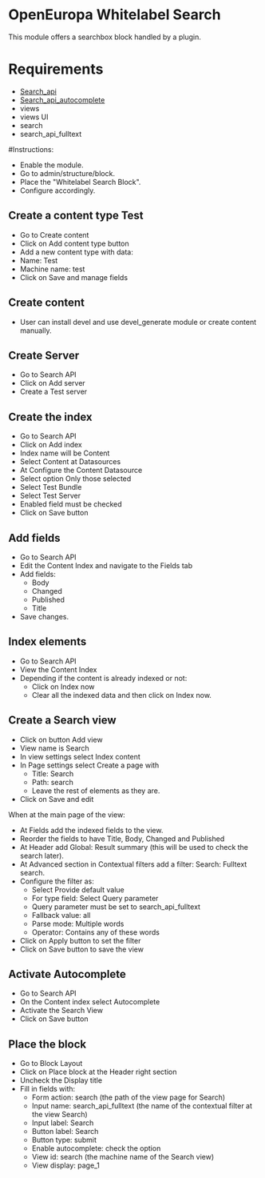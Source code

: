 # OpenEuropa Whitelabel Search

This module offers a searchbox block handled by a plugin.

# Requirements
 - [Search_api](https://www.drupal.org/project/search_api)
 - [Search_api_autocomplete](https://www.drupal.org/project/search_api_autocomplete)
 - views
 - views UI
 - search
 - search_api_fulltext

#Instructions:
 - Enable the module.
 - Go to admin/structure/block.
 - Place the "Whitelabel Search Block".
 - Configure accordingly.

## Create a content type Test

* Go to Create content
* Click on Add content type button
* Add a new content type with data:
* Name: Test
* Machine name: test
* Click on Save and manage fields

## Create content

* User can install devel and use devel_generate module or create content manually.

## Create Server

* Go to Search API
* Click on Add server
* Create a Test server

## Create the index

* Go to Search API
* Click on Add index
* Index name will be Content
* Select Content at Datasources
* At Configure the Content Datasource
* Select option Only those selected
* Select Test Bundle
* Select Test Server
* Enabled field must be checked
* Click on Save button

## Add fields

* Go to Search API
* Edit the Content Index and navigate to the Fields tab
* Add fields:
  * Body
  * Changed
  * Published
  * Title
* Save changes.

## Index elements

* Go to Search API
* View the Content Index
* Depending if the content is already indexed or not:
  * Click on Index now
  * Clear all the indexed data and then click on Index now.


## Create a Search view

* Click on button Add view
* View name is Search
* In view settings select Index content
* In Page settings select Create a page with
  * Title: Search
  * Path: search
  * Leave the rest of elements as they are.
* Click on Save and edit

When at the main page of the view:
* At Fields add the indexed fields to the view.
* Reorder the fields to have Title, Body, Changed and Published
* At Header add Global: Result summary (this will be used to check the search later).
* At Advanced section in Contextual filters add a filter: Search: Fulltext search.
* Configure the filter as:
  * Select Provide default value
  * For type field: Select Query parameter
  * Query parameter must be set to search_api_fulltext
  * Fallback value: all
  * Parse mode: Multiple words
  * Operator: Contains any of these words
* Click on Apply button to set the filter
* Click on Save button to save the view

## Activate Autocomplete

* Go to  Search API
* On the Content index select Autocomplete
* Activate the Search View
* Click on Save button

## Place the block

* Go to Block Layout
* Click on Place block at the Header right section
* Uncheck the Display title
* Fill in fields with:
  * Form action: search (the path of the view page for Search)
  * Input name: search_api_fulltext (the name of the contextual filter at the view Search)
  * Input label: Search
  * Button label: Search
  * Button type: submit
  * Enable autocomplete: check the option
  * View id: search (the machine name of the Search view)
  * View display: page_1
